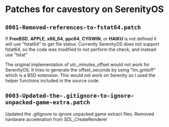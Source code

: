 # Patches for cavestory on SerenityOS

## `0001-Removed-references-to-fstat64.patch`

If __FreeBSD__, __APPLE__, __x86_64__, __ppc64__, __CYGWIN__, or __HAIKU__ is not defined it will use "fstat64" to get file status. Currently SerenityOS does not support fstat64, so the code was modified to not perform the check, and instead use "fstat"

The original implementation of utc_minutes_offset would not work for SerenityOS. It tries to generate the offset_seconds by using "tm_gmtoff" which is a BSD extension. This would not work on Serenity so I used the helper functions included in the source code.

## `0003-Updated-the-.gitignore-to-ignore-unpacked-game-extra.patch`

Updated the .gitignore to ignore unpacked game extract files. Removed hardware acceleration from SDL_CreateRenderer


